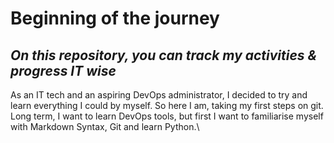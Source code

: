 # Beginning of the journey
## *On this repository, you can track my activities & progress IT wise*

As an IT tech and an aspiring DevOps administrator, I decided to try and learn everything I could by myself. So here I am, taking my first steps on git.\
Long term, I want to learn DevOps tools, but first I want to familiarise myself with Markdown Syntax, Git and learn Python.\

